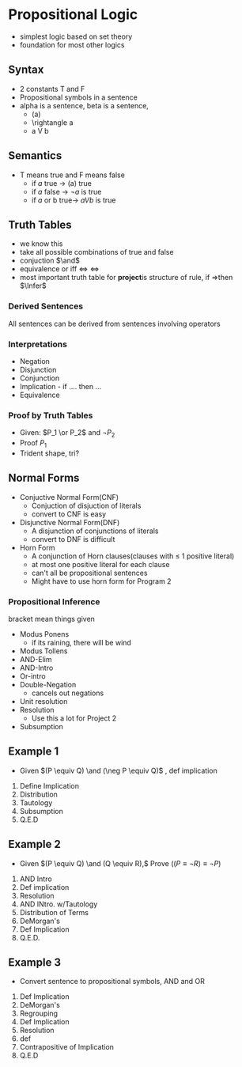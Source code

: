# Propositional Logic
* simplest logic based on set theory
* foundation for most other logics
## Syntax
* 2 constants T and F
* Propositional symbols in a sentence
* alpha is a sentence, beta is a sentence, 
    * (a)
    * \rightangle a
    * a V b
## Semantics
* T means true and F means false
    * if *a* true -> (a) true
    * if *a* false -> $\neg a$ is true
    * if *a* or b true-> $a V b$ is true

## Truth Tables
* we know this
* take all possible combinations of true and false
* conjuction $\and$
* equivalence or iff $\iff$ <=>
* most important truth table for **project**is structure of rule, if =>then $\Infer$

### Derived Sentences
All sentences can be derived from sentences involving operators

### Interpretations
* Negation
* Disjunction
* Conjunction
* Implication - if .... then ...
* Equivalence

### Proof by Truth Tables
* Given: $P_1 \or P_2$ and $\neg P_2$
* Proof $P_1$
* Trident shape, tri?

## Normal Forms
* Conjuctive Normal Form(CNF)
    * Conjuction of disjuction of literals
    * convert to CNF is easy
* Disjunctive Normal Form(DNF)
    * A disjunction of conjunctions of literals
    * convert to DNF is difficult
* Horn Form
    * A conjunction of Horn clauses(clauses with $\leq$ 1 positive literal)
    * at most one positive literal for each clause
    * can't all be propositional sentences
    * Might have to use horn form for Program 2

### Propositional Inference
bracket mean things given
* Modus Ponens
    * if its raining, there will be wind
* Modus Tollens
* AND-Elim
* AND-Intro
* Or-intro
* Double-Negation
    * cancels out negations
* Unit resolution
* Resolution
    * Use this a lot for Project 2
* Subsumption

## Example 1
* Given $(P \equiv Q) \and (\neg P \equiv Q)$ , def implication
1. Define Implication
2. Distribution 
3. Tautology 
4. Subsumption 
5. Q.E.D

## Example 2
* Given $(P \equiv Q) \and (Q \equiv R),$ Prove $((P \equiv \neg R) \equiv \neg P)$
1. AND Intro
2. Def implication
3. Resolution
4. AND INtro. w/Tautology
5. Distribution of Terms
6. DeMorgan's
7. Def Implication
8. Q.E.D.

## Example 3
* Convert sentence to propositional symbols, AND and OR
1. Def Implication
2. DeMorgan's
3. Regrouping
4. Def Implication
5. Resolution
6. def
7. Contrapositive of Implication 
8. Q.E.D







